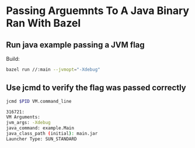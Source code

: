 # Passing Arguemnts To A Java Binary Ran With Bazel

## Run java example passing a JVM flag

Build:

```sh
bazel run //:main --jvmopt="-Xdebug"
```

## Use jcmd to verify the flag was passed correctly

```bash
jcmd $PID VM.command_line

316721:
VM Arguments:
jvm_args: -Xdebug
java_command: example.Main
java_class_path (initial): main.jar
Launcher Type: SUN_STANDARD
```
